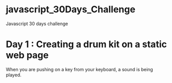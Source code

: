 # javascript_30Days_Challenge
Javascript 30 days challenge 

# Day 1 : Creating a drum kit on a static web page
When you are pushing on a key from your keyboard, a sound is being played.
